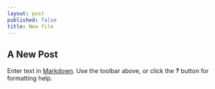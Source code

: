 ```yaml
---
layout: post
published: false
title: New file
---
```


## A New Post

Enter text in [Markdown](http://daringfireball.net/projects/markdown/). Use the toolbar above, or click the **?** button for formatting help.
